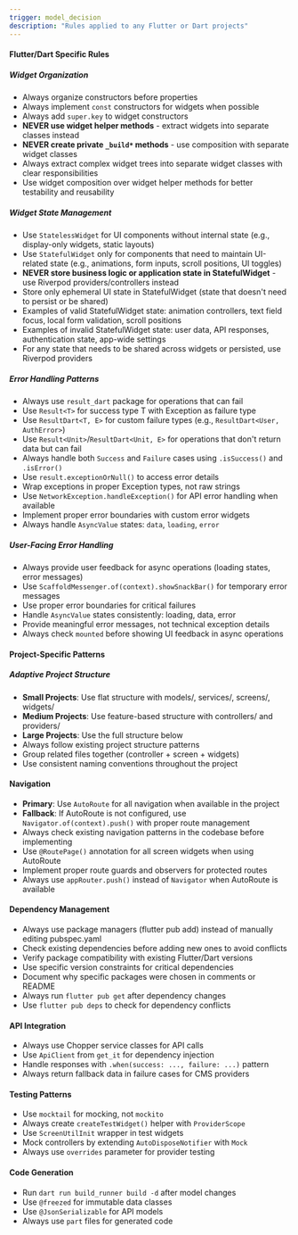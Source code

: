 ```yaml
---
trigger: model_decision
description: "Rules applied to any Flutter or Dart projects"
---
```


#### Flutter/Dart Specific Rules

##### Widget Organization
- Always organize constructors before properties
- Always implement `const` constructors for widgets when possible
- Always add `super.key` to widget constructors
- **NEVER use widget helper methods** - extract widgets into separate classes instead
- **NEVER create private `_build*` methods** - use composition with separate widget classes
- Always extract complex widget trees into separate widget classes with clear responsibilities
- Use widget composition over widget helper methods for better testability and reusability

##### Widget State Management
- Use `StatelessWidget` for UI components without internal state (e.g., display-only widgets, static layouts)
- Use `StatefulWidget` only for components that need to maintain UI-related state (e.g., animations, form inputs, scroll positions, UI toggles)
- **NEVER store business logic or application state in StatefulWidget** - use Riverpod providers/controllers instead
- Store only ephemeral UI state in StatefulWidget (state that doesn't need to persist or be shared)
- Examples of valid StatefulWidget state: animation controllers, text field focus, local form validation, scroll positions
- Examples of invalid StatefulWidget state: user data, API responses, authentication state, app-wide settings
- For any state that needs to be shared across widgets or persisted, use Riverpod providers

##### Error Handling Patterns
- Always use `result_dart` package for operations that can fail
- Use `Result<T>` for success type T with Exception as failure type
- Use `ResultDart<T, E>` for custom failure types (e.g., `ResultDart<User, AuthError>`)
- Use `Result<Unit>`/`ResultDart<Unit, E>` for operations that don't return data but can fail
- Always handle both `Success` and `Failure` cases using `.isSuccess()` and `.isError()`
- Use `result.exceptionOrNull()` to access error details
- Wrap exceptions in proper Exception types, not raw strings
- Use `NetworkException.handleException()` for API error handling when available
- Implement proper error boundaries with custom error widgets
- Always handle `AsyncValue` states: `data`, `loading`, `error`

##### User-Facing Error Handling
- Always provide user feedback for async operations (loading states, error messages)
- Use `ScaffoldMessenger.of(context).showSnackBar()` for temporary error messages
- Use proper error boundaries for critical failures
- Handle `AsyncValue` states consistently: loading, data, error
- Provide meaningful error messages, not technical exception details
- Always check `mounted` before showing UI feedback in async operations

#### Project-Specific Patterns

##### Adaptive Project Structure
- **Small Projects**: Use flat structure with models/, services/, screens/, widgets/
- **Medium Projects**: Use feature-based structure with controllers/ and providers/
- **Large Projects**: Use the full structure below
- Always follow existing project structure patterns
- Group related files together (controller + screen + widgets)
- Use consistent naming conventions throughout the project

#### Navigation
- **Primary**: Use `AutoRoute` for all navigation when available in the project
- **Fallback**: If AutoRoute is not configured, use `Navigator.of(context).push()` with proper route management
- Always check existing navigation patterns in the codebase before implementing
- Use `@RoutePage()` annotation for all screen widgets when using AutoRoute
- Implement proper route guards and observers for protected routes
- Always use `appRouter.push()` instead of `Navigator` when AutoRoute is available

#### Dependency Management
- Always use package managers (flutter pub add) instead of manually editing pubspec.yaml
- Check existing dependencies before adding new ones to avoid conflicts
- Verify package compatibility with existing Flutter/Dart versions
- Use specific version constraints for critical dependencies
- Document why specific packages were chosen in comments or README
- Always run `flutter pub get` after dependency changes
- Use `flutter pub deps` to check for dependency conflicts

#### API Integration
- Always use Chopper service classes for API calls
- Use `ApiClient` from `get_it` for dependency injection
- Handle responses with `.when(success: ..., failure: ...)` pattern
- Always return fallback data in failure cases for CMS providers

#### Testing Patterns
- Use `mocktail` for mocking, not `mockito`
- Always create `createTestWidget()` helper with `ProviderScope`
- Use `ScreenUtilInit` wrapper in test widgets
- Mock controllers by extending `AutoDisposeNotifier` with `Mock`
- Always use `overrides` parameter for provider testing

#### Code Generation
- Run `dart run build_runner build -d` after model changes
- Use `@freezed` for immutable data classes
- Use `@JsonSerializable` for API models
- Always use `part` files for generated code